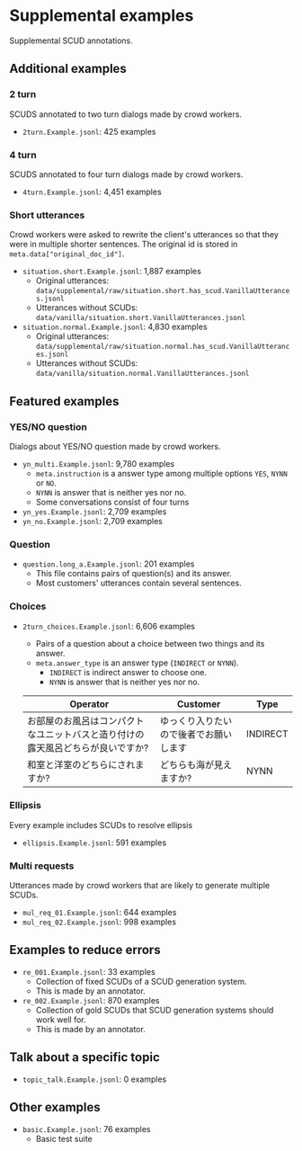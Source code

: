 
# Supplemental examples

Supplemental SCUD annotations.

## Additional examples

### 2 turn

SCUDS annotated to two turn dialogs made by crowd workers.

- ``2turn.Example.jsonl``: 425 examples

### 4 turn

SCUDS annotated to four turn dialogs made by crowd workers.

- ``4turn.Example.jsonl``: 4,451 examples

### Short utterances

Crowd workers were asked to rewrite the client's utterances so that they were in multiple shorter sentences.
The original id is stored in ``meta.data["original_doc_id"]``.

- ``situation.short.Example.jsonl``: 1,887 examples
    - Original utterances: ``data/supplemental/raw/situation.short.has_scud.VanillaUtterances.jsonl``
    - Utterances without SCUDs: ``data/vanilla/situation.short.VanillaUtterances.jsonl``
- ``situation.normal.Example.jsonl``: 4,830 examples
    - Original utterances: ``data/supplemental/raw/situation.normal.has_scud.VanillaUtterances.jsonl``
    - Utterances without SCUDs: ``data/vanilla/situation.normal.VanillaUtterances.jsonl``

## Featured examples

### YES/NO question

Dialogs about YES/NO question made by crowd workers.

- ``yn_multi.Example.jsonl``: 9,780 examples
    - ``meta.instruction`` is a answer type among multiple options ``YES``, ``NYNN`` or ``NO``.
    - ``NYNN`` is answer that is neither yes nor no.
    - Some conversations consist of four turns
- ``yn_yes.Example.jsonl``: 2,709 examples
- ``yn_no.Example.jsonl``: 2,709 examples

### Question

- ``question.long_a.Example.jsonl``: 201 examples
    - This file contains pairs of question(s) and its answer.
    - Most customers' utterances contain several sentences.

### Choices

- ``2turn_choices.Example.jsonl``: 6,606 examples
    - Pairs of a question about a choice between two things and its answer.
    - ``meta.answer_type`` is an answer type (``INDIRECT`` or  ``NYNN``).
        - ``INDIRECT`` is indirect answer to choose one.
        - ``NYNN`` is answer that is neither yes nor no.

    | Operator | Customer | Type |
    | --- | --- | --- |
    | お部屋のお風呂はコンパクトなユニットバスと造り付けの露天風呂どちらが良いですか? | ゆっくり入りたいので後者でお願いします | INDIRECT |
    | 和室と洋室のどちらにされますか? | どちらも海が見えますか? | NYNN |

### Ellipsis

Every example includes SCUDs to resolve ellipsis

- ``ellipsis.Example.jsonl``: 591 examples

### Multi requests

Utterances made by crowd workers that are likely to generate multiple SCUDs.

- ``mul_req_01.Example.jsonl``: 644 examples
- ``mul_req_02.Example.jsonl``: 998 examples

## Examples to reduce errors

- ``re_001.Example.jsonl``: 33 examples
    - Collection of fixed SCUDs of a SCUD generation system.
    - This is made by an annotator.
- ``re_002.Example.jsonl``: 870 examples
    - Collection of gold SCUDs that SCUD generation systems should work well for.
    - This is made by an annotator.

## Talk about a specific topic

- ``topic_talk.Example.jsonl``: 0 examples

## Other examples

- ``basic.Example.jsonl``: 76 examples
    - Basic test suite
